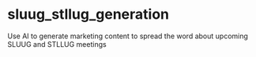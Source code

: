 # sluug_stllug_generation
Use AI to generate marketing content to spread the word about upcoming SLUUG and STLLUG meetings
